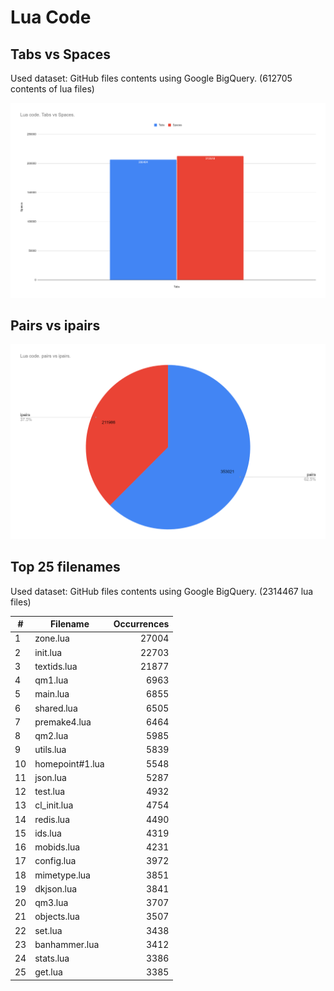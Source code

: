 # Lua Code

## Tabs vs Spaces
Used dataset: GitHub files contents using Google BigQuery. (612705 contents of lua files)

![Tabs vs Spaces](luacode_tabsvsspaces.png?raw=true "Tabs vs Spaces")

## Pairs vs ipairs

![Pairs vs ipairs](luacode_pairsvsipairs.png?raw=true "Pairs vs ipairs")

## Top 25 filenames
Used dataset: GitHub files contents using Google BigQuery. (2314467 lua files)

| #   | Filename        | Occurrences |
| --- | --------------- | ----------: |
| 1   | zone.lua        |       27004 |
| 2   | init.lua        |       22703 |
| 3   | textids.lua     |       21877 |
| 4   | qm1.lua         |        6963 |
| 5   | main.lua        |        6855 |
| 6   | shared.lua      |        6505 |
| 7   | premake4.lua    |        6464 |
| 8   | qm2.lua         |        5985 |
| 9   | utils.lua       |        5839 |
| 10  | homepoint#1.lua |        5548 |
| 11  | json.lua        |        5287 |
| 12  | test.lua        |        4932 |
| 13  | cl_init.lua     |        4754 |
| 14  | redis.lua       |        4490 |
| 15  | ids.lua         |        4319 |
| 16  | mobids.lua      |        4231 |
| 17  | config.lua      |        3972 |
| 18  | mimetype.lua    |        3851 |
| 19  | dkjson.lua      |        3841 |
| 20  | qm3.lua         |        3707 |
| 21  | objects.lua     |        3507 |
| 22  | set.lua         |        3438 |
| 23  | banhammer.lua   |        3412 |
| 24  | stats.lua       |        3386 |
| 25  | get.lua         |        3385 |